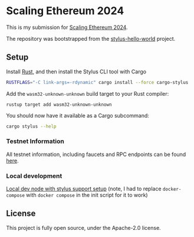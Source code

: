 # Scaling Ethereum 2024

This is my submission for [Scaling Ethereum 2024](https://ethglobal.com/events/scaling2024).

The repository was bootstrapped from the [stylus-hello-world](https://github.com/OffchainLabs/stylus-hello-world/tree/45a9fbdca70924d9ae39e49ec2661dc6eb5ac610) project.

## Setup

Install [Rust](https://www.rust-lang.org/tools/install), and then install the Stylus CLI tool with Cargo

```bash
RUSTFLAGS="-C link-args=-rdynamic" cargo install --force cargo-stylus
```

Add the `wasm32-unknown-unknown` build target to your Rust compiler:

```
rustup target add wasm32-unknown-unknown
```

You should now have it available as a Cargo subcommand:

```bash
cargo stylus --help
```

### Testnet Information

All testnet information, including faucets and RPC endpoints can be found [here](https://docs.arbitrum.io/stylus/reference/testnet-information).

### Local development

[Local dev node with stylus support setup](https://docs.arbitrum.io/stylus/how-tos/local-stylus-dev-node) (note, I had to replace `docker-compose` with `docker compose` in the init script for it to work)



## License

This project is fully open source, under the Apache-2.0 license.
